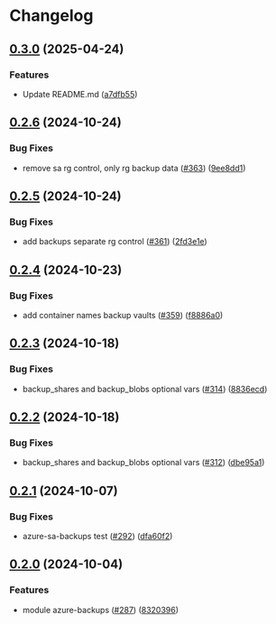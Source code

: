 # Changelog

## [0.3.0](https://github.com/prefapp/tfm/compare/azure-sa-backup-v0.2.6...azure-sa-backup-v0.3.0) (2025-04-24)


### Features

* Update README.md ([a7dfb55](https://github.com/prefapp/tfm/commit/a7dfb55b83447cf3ef08d168ab756e791f322e7a))

## [0.2.6](https://github.com/prefapp/tfm/compare/azure-sa-backup-v0.2.5...azure-sa-backup-v0.2.6) (2024-10-24)


### Bug Fixes

* remove sa rg control, only rg backup data ([#363](https://github.com/prefapp/tfm/issues/363)) ([9ee8dd1](https://github.com/prefapp/tfm/commit/9ee8dd192df77e354a354d67b83f448a6ef54595))

## [0.2.5](https://github.com/prefapp/tfm/compare/azure-sa-backup-v0.2.4...azure-sa-backup-v0.2.5) (2024-10-24)


### Bug Fixes

* add backups separate rg control ([#361](https://github.com/prefapp/tfm/issues/361)) ([2fd3e1e](https://github.com/prefapp/tfm/commit/2fd3e1ebe01478787ca373aff57ba75cb75ceb00))

## [0.2.4](https://github.com/prefapp/tfm/compare/azure-sa-backup-v0.2.3...azure-sa-backup-v0.2.4) (2024-10-23)


### Bug Fixes

* add container names backup vaults ([#359](https://github.com/prefapp/tfm/issues/359)) ([f8886a0](https://github.com/prefapp/tfm/commit/f8886a042307a198532676615df17755cd89a53a))

## [0.2.3](https://github.com/prefapp/tfm/compare/azure-sa-backup-v0.2.2...azure-sa-backup-v0.2.3) (2024-10-18)


### Bug Fixes

* backup_shares and backup_blobs optional vars ([#314](https://github.com/prefapp/tfm/issues/314)) ([8836ecd](https://github.com/prefapp/tfm/commit/8836ecda4958bc9b12cb723b7769f141f95c7bfa))

## [0.2.2](https://github.com/prefapp/tfm/compare/azure-sa-backup-v0.2.1...azure-sa-backup-v0.2.2) (2024-10-18)


### Bug Fixes

* backup_shares and backup_blobs optional vars ([#312](https://github.com/prefapp/tfm/issues/312)) ([dbe95a1](https://github.com/prefapp/tfm/commit/dbe95a1808dd27296885f3524fdf94a4fb704de2))

## [0.2.1](https://github.com/prefapp/tfm/compare/azure-sa-backup-v0.2.0...azure-sa-backup-v0.2.1) (2024-10-07)


### Bug Fixes

* azure-sa-backups test ([#292](https://github.com/prefapp/tfm/issues/292)) ([dfa60f2](https://github.com/prefapp/tfm/commit/dfa60f2066359abba7e0714c15c2de92c027ce54))

## [0.2.0](https://github.com/prefapp/tfm/compare/azure-sa-backup-v0.1.0...azure-sa-backup-v0.2.0) (2024-10-04)


### Features

* module azure-backups ([#287](https://github.com/prefapp/tfm/issues/287)) ([8320396](https://github.com/prefapp/tfm/commit/8320396aa2b5a602ea2640503be27eb1069f78df))
